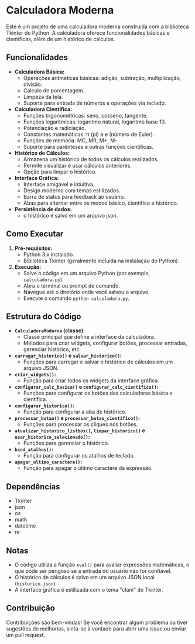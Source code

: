 # Calculadora Moderna

Este é um projeto de uma calculadora moderna construída com a biblioteca Tkinter do Python. A calculadora oferece funcionalidades básicas e científicas, além de um histórico de cálculos.

## Funcionalidades

-   **Calculadora Básica:**
    -   Operações aritméticas básicas: adição, subtração, multiplicação, divisão.
    -   Cálculo de porcentagem.
    -   Limpeza da tela.
    -   Suporte para entrada de números e operações via teclado.
-   **Calculadora Científica:**
    -   Funções trigonométricas: seno, cosseno, tangente.
    -   Funções logarítmicas: logaritmo natural, logaritmo base 10.
    -   Potenciação e radiciação.
    -   Constantes matemáticas: π (pi) e e (número de Euler).
    -   Funções de memória: MC, MR, M+, M-.
    -   Suporte para parênteses e outras funções científicas.
-   **Histórico de Cálculos:**
    -   Armazena um histórico de todos os cálculos realizados.
    -   Permite visualizar e usar cálculos anteriores.
    -   Opção para limpar o histórico.
-   **Interface Gráfica:**
    -   Interface amigável e intuitiva.
    -   Design moderno com temas estilizados.
    -   Barra de status para feedback ao usuário.
    -   Abas para alternar entre os modos básico, científico e histórico.
-   **Persistência de dados:**
    -   o histórico é salvo em um arquivo json.

## Como Executar

1.  **Pré-requisitos:**
    -   Python 3.x instalado.
    -   Biblioteca Tkinter (geralmente incluída na instalação do Python).
2.  **Execução:**
    -   Salve o código em um arquivo Python (por exemplo, `calculadora.py`).
    -   Abra o terminal ou prompt de comando.
    -   Navegue até o diretório onde você salvou o arquivo.
    -   Execute o comando `python calculadora.py`.

## Estrutura do Código

-   **`CalculadoraModerna` (classe):**
    -   Classe principal que define a interface da calculadora.
    -   Métodos para criar widgets, configurar botões, processar entradas, gerenciar histórico, etc.
-   **`carregar_historico()` e `salvar_historico()`:**
    -   Funções para carregar e salvar o histórico de cálculos em um arquivo JSON.
-   **`criar_widgets()`:**
    -   Função para criar todos os widgets da interface gráfica.
-   **`configurar_calc_basica()` e `configurar_calc_cientifica()`:**
    -   Funções para configurar os botões das calculadoras básica e científica.
-   **`configurar_historico()`:**
    -   Função para configurar a aba de histórico.
-   **`processar_botao()` e `processar_botao_cientifico()`:**
    -   Funções para processar os cliques nos botões.
-   **`atualizar_historico_listbox()`, `limpar_historico()` e `usar_historico_selecionado()`:**
    -   Funções para gerenciar o histórico.
-   **`bind_atalhos()`:**
    -   Função para configurar os atalhos de teclado.
-   **`apagar_ultimo_caractere()`:**
    -   Função para apagar o último caractere da expressão.

## Dependências

-   Tkinter
-   json
-   os
-   math
-   datetime
-   re

## Notas

-   O código utiliza a função `eval()` para avaliar expressões matemáticas, o que pode ser perigoso se a entrada do usuário não for confiável.
-   O histórico de cálculos é salvo em um arquivo JSON local (`historico.json`).
-   A interface gráfica é estilizada com o tema "clam" do Tkinter.

## Contribuição

Contribuições são bem-vindas! Se você encontrar algum problema ou tiver sugestões de melhorias, sinta-se à vontade para abrir uma issue ou enviar um pull request.
